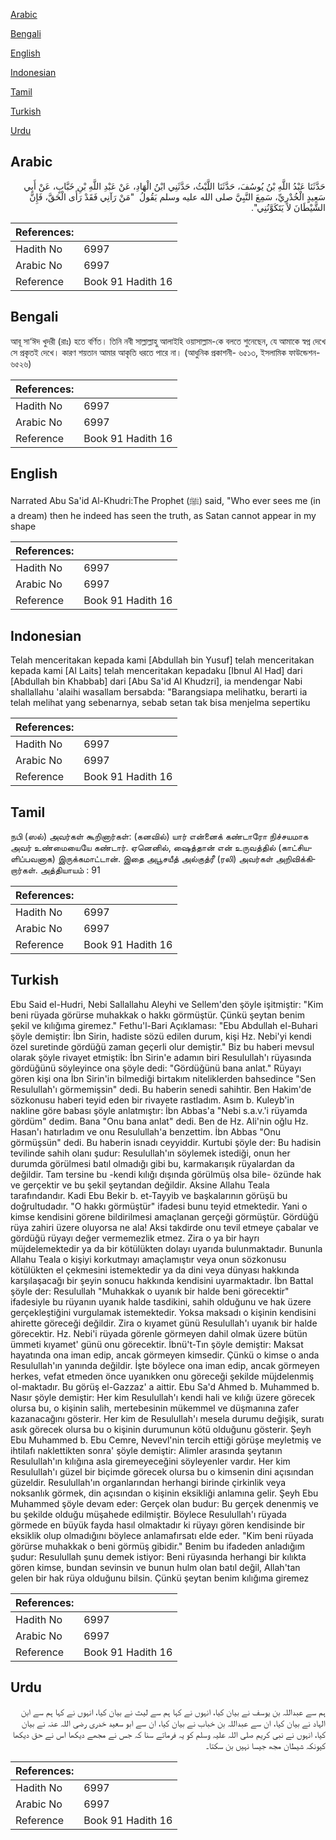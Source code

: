 [Arabic](#arabic)

[Bengali](#bengali)

[English](#english)

[Indonesian](#indonesian)

[Tamil](#tamil)

[Turkish](#turkish)

[Urdu](#urdu)

## Arabic


<div dir="rtl" lang="ar" style={{fontSize:'larger',backgroundColor:'#f8f9fa',padding:20}}>
حَدَّثَنَا عَبْدُ اللَّهِ بْنُ يُوسُفَ، حَدَّثَنَا اللَّيْثُ، حَدَّثَنِي ابْنُ الْهَادِ، عَنْ عَبْدِ اللَّهِ بْنِ خَبَّابٍ، عَنْ أَبِي سَعِيدٍ الْخُدْرِيِّ، سَمِعَ النَّبِيَّ صلى الله عليه وسلم يَقُولُ ‏ "‏مَنْ رَآنِي فَقَدْ رَأَى الْحَقَّ، فَإِنَّ الشَّيْطَانَ لاَ يَتَكَوَّنُنِي‏"‏‏.‏
</div>
<div style={{backgroundColor:'#f8f9fa',padding:20, marginBottom: 10}}><table> <thead> <tr> <th>References:</th> <th></th> </tr> </thead> <tbody><tr><td>Hadith No</td><td>6997</td></tr><tr><td>Arabic No</td><td>6997</td></tr><tr><td>Reference</td><td>Book 91 Hadith 16</td></tr></tbody></table></div>

## Bengali


<div dir="ltr" lang="bn" style={{fontSize:'larger',backgroundColor:'#f8f9fa',padding:20}}>
আবূ সা‘ঈদ খুদরী (রাঃ) হতে বর্ণিত। তিনি নবী সাল্লাল্লাহু আলাইহি ওয়াসাল্লাম-কে বলতে শুনেছেন, যে আমাকে স্বপ্ন দেখে সে প্রকৃতই দেখে। কারণ শয়তান আমার আকৃতি ধরতে পারে না। (আধুনিক প্রকাশনী- ৬৫১৩, ইসলামিক ফাউন্ডেশন- ৬৫২৬)
</div>
<div style={{backgroundColor:'#f8f9fa',padding:20, marginBottom: 10}}><table> <thead> <tr> <th>References:</th> <th></th> </tr> </thead> <tbody><tr><td>Hadith No</td><td>6997</td></tr><tr><td>Arabic No</td><td>6997</td></tr><tr><td>Reference</td><td>Book 91 Hadith 16</td></tr></tbody></table></div>

## English


<div dir="ltr" lang="en" style={{fontSize:'larger',backgroundColor:'#f8f9fa',padding:20}}>
Narrated Abu Sa'id Al-Khudri:The Prophet (ﷺ) said, "Who ever sees me (in a dream) then he indeed has seen the truth, as Satan cannot appear in my shape
</div>
<div style={{backgroundColor:'#f8f9fa',padding:20, marginBottom: 10}}><table> <thead> <tr> <th>References:</th> <th></th> </tr> </thead> <tbody><tr><td>Hadith No</td><td>6997</td></tr><tr><td>Arabic No</td><td>6997</td></tr><tr><td>Reference</td><td>Book 91 Hadith 16</td></tr></tbody></table></div>

## Indonesian


<div dir="ltr" lang="id" style={{fontSize:'larger',backgroundColor:'#f8f9fa',padding:20}}>
Telah menceritakan kepada kami [Abdullah bin Yusuf] telah menceritakan kepada kami [Al Laits] telah menceritakan kepadaku [Ibnul Al Had] dari [Abdullah bin Khabbab] dari [Abu Sa'id Al Khudzri], ia mendengar Nabi shallallahu 'alaihi wasallam bersabda: "Barangsiapa melihatku, berarti ia telah melihat yang sebenarnya, sebab setan tak bisa menjelma sepertiku
</div>
<div style={{backgroundColor:'#f8f9fa',padding:20, marginBottom: 10}}><table> <thead> <tr> <th>References:</th> <th></th> </tr> </thead> <tbody><tr><td>Hadith No</td><td>6997</td></tr><tr><td>Arabic No</td><td>6997</td></tr><tr><td>Reference</td><td>Book 91 Hadith 16</td></tr></tbody></table></div>

## Tamil


<div dir="ltr" lang="ta" style={{fontSize:'larger',backgroundColor:'#f8f9fa',padding:20}}>
நபி (ஸல்) அவர்கள் கூறினார்கள்: (கனவில்) யார் என்னைக் கண்டாரோ நிச்சயமாக அவர் உண்மையையே கண்டார். ஏனெனில், ஷைத்தான் என் உருவத்தில் (காட்சியளிப்பவனாக) இருக்கமாட்டான். இதை அபூசயீத் அல்குத்ரீ (ரலி) அவர்கள் அறிவிக்கிறார்கள். அத்தியாயம் : 91
</div>
<div style={{backgroundColor:'#f8f9fa',padding:20, marginBottom: 10}}><table> <thead> <tr> <th>References:</th> <th></th> </tr> </thead> <tbody><tr><td>Hadith No</td><td>6997</td></tr><tr><td>Arabic No</td><td>6997</td></tr><tr><td>Reference</td><td>Book 91 Hadith 16</td></tr></tbody></table></div>

## Turkish


<div dir="ltr" lang="tr" style={{fontSize:'larger',backgroundColor:'#f8f9fa',padding:20}}>
Ebu Said el-Hudri, Nebi Sallallahu Aleyhi ve Sellem'den şöyle işitmiştir: "Kim beni rüyada görürse muhakkak o hakkı görmüştür. Çünkü şeytan benim şekil ve kılığıma giremez." Fethu'l-Bari Açıklaması: "Ebu Abdullah el-Buhari şöyle demiştir: İbn Sirin, hadiste sözü edilen durum, kişi Hz. Nebi'yi kendi özel suretinde gördüğü zaman geçerli olur demiştir." Biz bu haberi mevsul olarak şöyle rivayet etmiştik: İbn Sirin'e adamın biri Resulullah'ı rüyasında gördüğünü söyleyince ona şöyle dedi: "Gördüğünü bana anlat." Rüyayı gören kişi ona İbn Sirin'in bilmediği birtakım niteliklerden bahsedince "Sen Resulullah'ı görmemişsin" dedi. Bu haberin senedi sahihtir. Ben Hakim'de sözkonusu haberi teyid eden bir rivayete rastladım. Asım b. Kuleyb'in nakline göre babası şöyle anlatmıştır: İbn Abbas'a "Nebi s.a.v.'i rüyamda gördüm" dedim. Bana "Onu bana anlat" dedi. Ben de Hz. Ali'nin oğlu Hz. Hasan'ı hatırladım ve onu Resulullah'a benzettim. İbn Abbas "Onu görmüşsün" dedi. Bu haberin isnadı ceyyiddir. Kurtubi şöyle der: Bu hadisin tevilinde sahih olanı şudur: Resulullah'ın söylemek istediği, onun her durumda görülmesi batıl olmadığı gibi bu, karmakarışık rüyalardan da değildir. Tam tersine bu -kendi kılığı dışında görülmüş olsa bile- özünde hak ve gerçektir ve bu şekil şeytandan değildir. Aksine Allahu Teala tarafındandır. Kadi Ebu Bekir b. et-Tayyib ve başkalarının görüşü bu doğrultudadır. "O hakkı görmüştür" ifadesi bunu teyid etmektedir. Yani o kimse kendisini görene bildirilmesi amaçlanan gerçeği görmüştür. Gördüğü rüya zahiri üzere oluyorsa ne ala! Aksi takdirde onu tevil etmeye çabalar ve gördüğü rüyayı değer vermemezlik etmez. Zira o ya bir hayrı müjdelemektedir ya da bir kötülükten dolayı uyarıda bulunmaktadır. Bununla Allahu Teala o kişiyi korkutmayı amaçlamıştır veya onun sözkonusu kötülükten el çekmesini istemektedir ya da dini veya dünyası hakkında karşılaşacağı bir şeyin sonucu hakkında kendisini uyarmaktadır. İbn Battal şöyle der: Resulullah "Muhakkak o uyanık bir halde beni görecektir" ifadesiyle bu rüyanın uyanık halde tasdikini, sahih olduğunu ve hak üzere gerçekleştiğini vurgulamak istemektedir. Yoksa maksadı o kişinin kendisini ahirette göreceği değildir. Zira o kıyamet günü Resulullah'ı uyanık bir halde görecektir. Hz. Nebi'i rüyada görenle görmeyen dahil olmak üzere bütün ümmeti kıyamet' günü onu görecektir. İbnü't-Tın şöyle demiştir: Maksat hayatında ona iman edip, ancak görmeyen kimsedir. Çünkü o kimse o anda Resulullah'ın yanında değildir. İşte böylece ona iman edip, ancak görmeyen herkes, vefat etmeden önce uyanıkken onu göreceği şekilde müjdelenmiş ol-maktadır. Bu görüş el-Gazzaz' a aittir. Ebu Sa'd Ahmed b. Muhammed b. Nasır şöyle demiştir: Her kim Resulullah'ı kendi hali ve kılığı üzere görecek olursa bu, o kişinin salih, mertebesinin mükemmel ve düşmanına zafer kazanacağını gösterir. Her kim de Resulullah'ı mesela durumu değişik, suratı asık görecek olursa bu o kişinin durumunun kötü olduğunu gösterir. Şeyh Ebu Muhammed b. Ebu Cemre, Nevevl'nin tercih ettiği görüşe meyletmiş ve ihtilafı naklettikten sonra' şöyle demiştir: Alimler arasında şeytanın Resulullah'ın kılığına asla giremeyeceğini söyleyenler vardır. Her kim Resulullah'ı güzel bir biçimde görecek olursa bu o kimsenin dini açısından güzeldir. Resulullah'ın organlarından herhangi birinde çirkinlik veya noksanlık görmek, din açısından o kişinin eksikliği anlamına gelir. Şeyh Ebu Muhammed şöyle devam eder: Gerçek olan budur: Bu gerçek denenmiş ve bu şekilde olduğu müşahede edilmiştir. Böylece Resulullah'ı rüyada görmede en büyük fayda hasıl olmaktadır ki rüyayı gören kendisinde bir eksiklik olup olmadığını böylece anlamafırsatı elde eder. "Kim beni rüyada görürse muhakkak o beni görmüş gibidir." Benim bu ifadeden anladığım şudur: Resulullah şunu demek istiyor: Beni rüyasında herhangi bir kılıkta gören kimse, bundan sevinsin ve bunun hulm olan batıl değil, Allah'tan gelen bir hak rüya olduğunu bilsin. Çünkü şeytan benim kılığıma giremez
</div>
<div style={{backgroundColor:'#f8f9fa',padding:20, marginBottom: 10}}><table> <thead> <tr> <th>References:</th> <th></th> </tr> </thead> <tbody><tr><td>Hadith No</td><td>6997</td></tr><tr><td>Arabic No</td><td>6997</td></tr><tr><td>Reference</td><td>Book 91 Hadith 16</td></tr></tbody></table></div>

## Urdu


<div dir="rtl" lang="ur" style={{fontSize:'larger',backgroundColor:'#f8f9fa',padding:20}}>
ہم سے عبداللہ بن یوسف نے بیان کیا، انہوں نے کہا ہم سے لیث نے بیان کیا، انہوں نے کہا ہم سے ابن الہاد نے بیان کیا، ان سے عبداللہ بن خباب نے بیان کیا، ان سے ابو سعید خدری رضی اللہ عنہ نے بیان کیا، انہوں نے نبی کریم صلی اللہ علیہ وسلم کو یہ فرماتے سنا کہ جس نے مجھے دیکھا اس نے حق دیکھا کیونکہ شیطان مجھ جیسا نہیں بن سکتا۔
</div>
<div style={{backgroundColor:'#f8f9fa',padding:20, marginBottom: 10}}><table> <thead> <tr> <th>References:</th> <th></th> </tr> </thead> <tbody><tr><td>Hadith No</td><td>6997</td></tr><tr><td>Arabic No</td><td>6997</td></tr><tr><td>Reference</td><td>Book 91 Hadith 16</td></tr></tbody></table></div>
